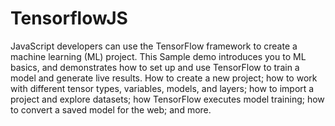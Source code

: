 # TensorflowJS

JavaScript developers can use the TensorFlow framework to create a machine learning (ML) project. This Sample demo introduces you to ML basics, and demonstrates how to set up and use TensorFlow to train a model and generate live results. How to create a new project; how to work with different tensor types, variables, models, and layers; how to import a project and explore datasets; how TensorFlow executes model training; how to convert a saved model for the web; and more.
